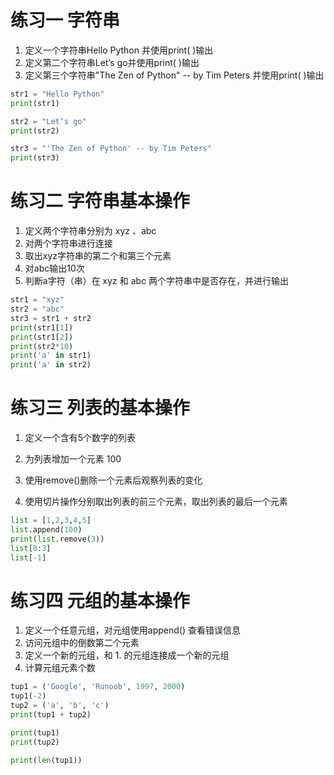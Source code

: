 # 练习一 字符串

1. 定义一个字符串Hello Python 并使用print( )输出
2. 定义第二个字符串Let‘s go并使用print( )输出
3. 定义第三个字符串"The Zen of Python" -- by Tim Peters 并使用print( )输出

```python
str1 = "Hello Python"
print(str1)

str2 = "Let‘s go"
print(str2)

str3 = "'The Zen of Python' -- by Tim Peters"
print(str3)
```


# 练习二 字符串基本操作

1. 定义两个字符串分别为 xyz 、abc 
2. 对两个字符串进行连接
3. 取出xyz字符串的第二个和第三个元素
4. 对abc输出10次
5. 判断a字符（串）在 xyz 和 abc 两个字符串中是否存在，并进行输出

```python
str1 = "xyz"
str2 = "abc"
str3 = str1 + str2
print(str1[1])
print(str1[2])
print(str2*10)
print('a' in str1)
print('a' in str2)
```


# 练习三 列表的基本操作

1. 定义一个含有5个数字的列表

2. 为列表增加一个元素 100

3. 使用remove()删除一个元素后观察列表的变化

4. 使用切片操作分别取出列表的前三个元素，取出列表的最后一个元素

```python
list = [1,2,3,4,5]
list.append(100)
print(list.remove(3))
list[0:3]
list[-1]

```

# 练习四 元组的基本操作

1. 定义一个任意元组，对元组使用append() 查看错误信息
2. 访问元组中的倒数第二个元素
3. 定义一个新的元组，和 1. 的元组连接成一个新的元组
4. 计算元组元素个数

```python
tup1 = ('Google', 'Runoob', 1997, 2000)
tup1(-2)
tup2 = ('a', 'b', 'c')
print(tup1 + tup2)

print(tup1)
print(tup2)

print(len(tup1))


```
